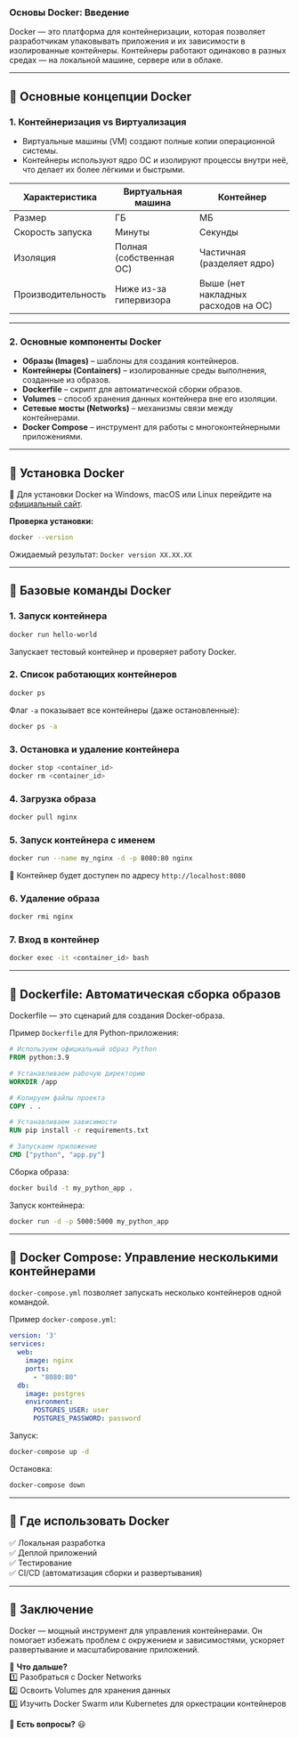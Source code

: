 ### **Основы Docker: Введение**

Docker — это платформа для контейнеризации, которая позволяет разработчикам упаковывать приложения и их зависимости в изолированные контейнеры. Контейнеры работают одинаково в разных средах — на локальной машине, сервере или в облаке.

---

## 🔹 **Основные концепции Docker**

### **1. Контейнеризация vs Виртуализация**
- Виртуальные машины (VM) создают полные копии операционной системы.
- Контейнеры используют ядро ОС и изолируют процессы внутри неё, что делает их более лёгкими и быстрыми.

| Характеристика | Виртуальная машина | Контейнер |
|--------------|------------------|----------|
| Размер | ГБ | МБ |
| Скорость запуска | Минуты | Секунды |
| Изоляция | Полная (собственная ОС) | Частичная (разделяет ядро) |
| Производительность | Ниже из-за гипервизора | Выше (нет накладных расходов на ОС) |

---

### **2. Основные компоненты Docker**
- **Образы (Images)** – шаблоны для создания контейнеров.
- **Контейнеры (Containers)** – изолированные среды выполнения, созданные из образов.
- **Dockerfile** – скрипт для автоматической сборки образов.
- **Volumes** – способ хранения данных контейнера вне его изоляции.
- **Сетевые мосты (Networks)** – механизмы связи между контейнерами.
- **Docker Compose** – инструмент для работы с многоконтейнерными приложениями.

---

## 🔹 **Установка Docker**
📌 Для установки Docker на Windows, macOS или Linux перейдите на [официальный сайт](https://www.docker.com/get-started).

**Проверка установки:**  
```bash
docker --version
```
Ожидаемый результат: `Docker version XX.XX.XX`

---

## 🔹 **Базовые команды Docker**
### **1. Запуск контейнера**
```bash
docker run hello-world
```
Запускает тестовый контейнер и проверяет работу Docker.

### **2. Список работающих контейнеров**
```bash
docker ps
```
Флаг `-a` показывает все контейнеры (даже остановленные):
```bash
docker ps -a
```

### **3. Остановка и удаление контейнера**
```bash
docker stop <container_id>
docker rm <container_id>
```

### **4. Загрузка образа**
```bash
docker pull nginx
```

### **5. Запуск контейнера с именем**
```bash
docker run --name my_nginx -d -p 8080:80 nginx
```
📌 Контейнер будет доступен по адресу `http://localhost:8080`

### **6. Удаление образа**
```bash
docker rmi nginx
```

### **7. Вход в контейнер**
```bash
docker exec -it <container_id> bash
```

---

## 🔹 **Dockerfile: Автоматическая сборка образов**
Dockerfile — это сценарий для создания Docker-образа.

Пример `Dockerfile` для Python-приложения:
```dockerfile
# Используем официальный образ Python
FROM python:3.9

# Устанавливаем рабочую директорию
WORKDIR /app

# Копируем файлы проекта
COPY . .

# Устанавливаем зависимости
RUN pip install -r requirements.txt

# Запускаем приложение
CMD ["python", "app.py"]
```

Сборка образа:
```bash
docker build -t my_python_app .
```
Запуск контейнера:
```bash
docker run -d -p 5000:5000 my_python_app
```

---

## 🔹 **Docker Compose: Управление несколькими контейнерами**
`docker-compose.yml` позволяет запускать несколько контейнеров одной командой.

Пример `docker-compose.yml`:
```yaml
version: '3'
services:
  web:
    image: nginx
    ports:
      - "8080:80"
  db:
    image: postgres
    environment:
      POSTGRES_USER: user
      POSTGRES_PASSWORD: password
```

Запуск:
```bash
docker-compose up -d
```

Остановка:
```bash
docker-compose down
```

---

## 🔹 **Где использовать Docker**
✅ Локальная разработка  
✅ Деплой приложений  
✅ Тестирование  
✅ CI/CD (автоматизация сборки и развертывания)

---

## 🔹 **Заключение**
Docker — мощный инструмент для управления контейнерами. Он помогает избежать проблем с окружением и зависимостями, ускоряет развертывание и масштабирование приложений.

🚀 **Что дальше?**  
1️⃣ Разобраться с Docker Networks  
2️⃣ Освоить Volumes для хранения данных  
3️⃣ Изучить Docker Swarm или Kubernetes для оркестрации контейнеров

🔹 **Есть вопросы?** 😃